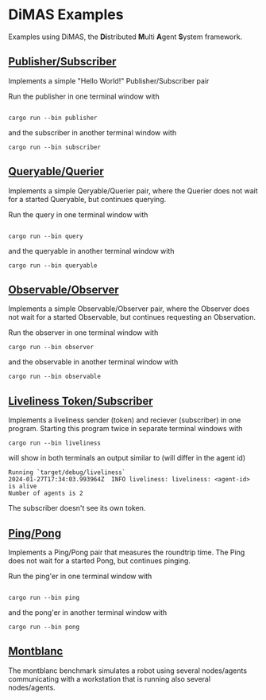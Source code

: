 # DiMAS Examples

Examples using DiMAS, the **Di**stributed **M**ulti **A**gent **S**ystem framework.

## [Publisher/Subscriber](https://github.com/dimas-fw/examples/tree/main/basic/pubsub)

Implements a simple "Hello World!" Publisher/Subscriber pair

Run the publisher in one terminal window with

```shell

cargo run --bin publisher

```

and the subscriber in another terminal window with

```shell
cargo run --bin subscriber
```

## [Queryable/Querier](https://github.com/dimas-fw/examples/tree/main/basic/queries)

Implements a simple Qeryable/Querier pair, where the Querier does not wait for
a started Queryable, but continues querying.

Run the query in one terminal window with

```shell

cargo run --bin query

```

and the queryable in another terminal window with

```shell
cargo run --bin queryable
```

## [Observable/Observer](https://github.com/dimas-fw/examples/tree/main/basic/observation)

Implements a simple Observable/Observer pair, where the Observer does not wait
for a started Observable, but continues requesting an Observation.

Run the observer in one terminal window with

```shell
cargo run --bin observer
```

and the observable in another terminal window with

```shell
cargo run --bin observable
```

## [Liveliness Token/Subscriber](https://github.com/dimas-fw/examples/tree/main/basic/liveliness)

Implements a liveliness sender (token) and reciever (subscriber) in one program.
Starting this program twice in separate terminal windows with

```shell
cargo run --bin liveliness
```

will show in both terminals an output similar to (will differ in the agent id)

```shell
Running `target/debug/liveliness`
2024-01-27T17:34:03.993964Z  INFO liveliness: liveliness: <agent-id> is alive
Number of agents is 2
```

The subscriber doesn't see its own token.

## [Ping/Pong](https://github.com/dimas-fw/examples/tree/main/basic/pingpong)

Implements a Ping/Pong pair that measures the roundtrip time. The Ping does not
wait for a started Pong, but continues pinging.

Run the ping'er in one terminal window with

```shell

cargo run --bin ping

```

and the pong'er in another terminal window with

```shell
cargo run --bin pong
```

## [Montblanc](https://github.com/dimas-fw/examples/tree/main/montblanc)

The montblanc benchmark simulates a robot using several nodes/agents communicating
with a workstation that is running also several nodes/agents.
